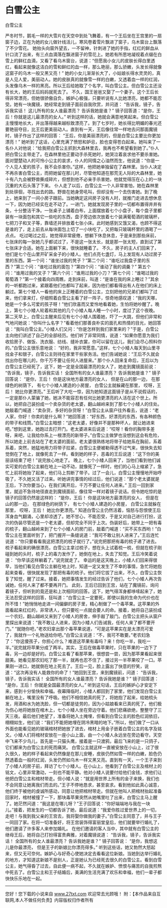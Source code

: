 # 白雪公主

白雪公主 

严冬时节，鹅毛一样的大雪片在天空中到处飞舞着，有一个王后坐在王宫里的一扇窗子边，正在为她的女儿做针线活儿，寒风卷着雪片飘进了窗子，乌木窗台上飘落了不少雪花。 
她抬头向窗外望去，一不留神，针刺进了她的手指，红红的鲜血从针口流了出来，有三点血滴落在飘进窗子的雪花上。她若有所思地凝视着点缀在白雪上的鲜红血滴，又看了看乌木窗台，说道：“但愿我小女儿的皮肤长得白里透红，看起来就像这洁白的雪和鲜红的血一样，那么艳丽，那么骄嫩，头发长得就像这窗子的乌木一般又黑又亮！” 
她的小女儿渐渐长大了，小姑娘长得水灵灵的，真是人见人爱，美丽动人。她的皮肤真的就像雪一样的白嫩，又透着血一样的红润，头发像乌木一样的黑亮。所以王后给她取了个名字，叫白雪公主。但白雪公主还没有长大，她的王后妈妈就死去了。 
不久，国王爸爸又娶了一个妻子。这个王后长得非常漂亮，但她很骄傲自负，嫉妒心极强，只要听说有人比她漂亮，她都不能忍受。她有一块魔镜，她经常走到镜子面前自我欣赏，并问道： 
“告诉我，镜子，告诉我实话！ 
这儿所有的女人谁最漂亮？ 
告诉我她是谁？” 
镜子回答道：“是你，王后！你就是这儿最漂亮的女人。” 
听到这样的话，她就会满意地笑起来。但白雪公主慢慢地长大，并出落得越来越标致漂亮了。到了七岁时，她长得比明媚的春光还要艳丽夺目，比王后更美丽动人。直到有一天，王后像往常一样地去问那面魔镜时，镜子作出了这样的回答： 
“王后，你是美丽漂亮的，但是白雪公主要比你更加漂亮！” 
她听到了这话，心里充满了愤怒和妒忌，脸也变得苍白起来。她叫来了一名仆人对他说：“给我把白雪公主抓到大森林里去，我再也不希望看到她了。”仆人把白雪公主带走了。在森林里他正要动手杀死她时，她哭泣着哀求他不要杀害她。面对楚楚动人的可怜小公主的哀求，仆人的同情之心油然而生，他说道：“你是一个人见人爱的孩子，我不会杀害你。”这样，他把她单独留在了森林里。当仆人决定不再杀害白雪公主，而把她留在那儿时，尽管他知道在那荒无人际的大森林里，她十有八九会被野兽撕成碎片，但想到他不必亲手杀害她，他就觉得压在心上的一块沉重的大石头落了下来。 
仆人走了以后，白雪公主一个人非常害怕，她在森林里到处徘徊，寻找出去的路。野兽在她身旁吼叫，但却没有一个去伤害她。到了晚上，她来到了一间小房子跟前。当她确定这间房子没有人时，就推门走进去想休息一下，因为她已经实在走不动了。一进门，她就发现房子里的一切都布置得井井有条，十分整洁干净。一张桌子上铺着白布，上面摆放着七个小盘子，每个盘子里都装有一块面包和其它一些吃的东西，盘子旁边依次放着七个装满葡萄酒的玻璃杯，七把刀子和叉子等，靠墙还并排放着七张小床。此时她感到又饿又渴，也顾不得这是谁的了，走上前去从每块面包上切了一小块吃了，又把每只玻璃杯里的酒喝了一点点。 
吃过喝过之后，她觉得非常疲倦，想躺下休息休息，于是来到那些床前，七张床的每一张她几乎都试过了，不是这一张太长，就是那一张太短，直到试了第七张床才合适。她在上面躺下来，很快就睡着了。 
不久，房子的主人们回来了，他们是七个在山里开矿采金子的小矮人。他们点亮七盏灯，马上发现有人动过房子里的东西。第一个问：“谁坐过我的凳子？”第二个问：“谁吃过我盘子里的东西？”第三个问：“谁吃过我的面包？”第四个问：“谁动了我的调羹？” 
第五个问：“谁用过我的叉子？”第六个问：“谁用过我的小刀？”第七个问：“谁喝过我的葡萄酒？”第一个接着向四周瞧，走到床前，叫道：“是谁在我的床上睡过？”其余的一听都跑过来，紧跟着他们也都叫了起来，因为他们都看得出有人在他们的床上躺过。第七个矮人一看他的床上正睡着的白雪公主，立刻把他的兄弟们都叫了过来，他们拿来灯，仔细照着白雪公主看了好一阵子，惊奇地感叹道：“我的天哪，她是一个多么可爱的孩子呀！”他们欣喜而又爱怜地看着她，生怕将她吵醒了。晚上，第七个小矮人轮着和其他的几个小矮人每人睡一个小时，度过了这个夜晚。 
第二天早上，白雪公主醒来后见有七个小矮人围着她，吓了一大跳，但他们非常和气地问她说：“你叫什么名字？”看着他们那善良朴实的面孔和热情的目光，她回答说：“我叫白雪公主。”小矮人们又问：“你是怎样到我们家里来的？”于是，白雪公主向他们讲述了自己的全部经历。他们听了非常同情，说道：“如果你愿意为我们收拾房子、做饭、洗衣服、纺线、缝补衣裳，你可以留在这儿，我们会尽心照料你的。”白雪公主很乐意地说： 
“好的，我非常愿意。”这样，七个小矮人每天到山里寻找金子和银子，白雪公主则待在家里干些家务活。他们告诫她说：“王后不久就会找出你在哪儿的，你千万不要让任何人进屋来。” 
那个仆人回来复命后，王后以为白雪公主已经死了，这下，她一定是全国最漂亮的女人了，她走到魔镜面前说： 
“告诉我，镜子，告诉我实话！ 
全国所有的女人谁最漂亮？ 
告诉我她是谁？” 
镜子回答说： 
“是你，王后！ 
你是这块地方最漂亮的女人， 
但是在山的那一边， 
在那绿色的树荫下， 
有七个小矮人建造的小房屋， 
白雪公主就躲藏在那里， 
哎呀，王后！ 
她比你更漂亮。” 
王后听了大吃一惊，因为她知道这面镜子是从不说假话的，一定是那仆人蒙骗了她，她决不能容忍有任何比她更漂亮的人活在这个世上。所以，她把自己装扮成一个卖杂货的老太婆，翻山越岭来到了那七个小矮人的住处。她敲着门喊道：“卖杂货，多好的杂货呀！”白雪公主从窗户往外看去，说道：“老人家，你好！你卖的是什么啊？”她回答道：“好东西，好漂亮的东西，有各种颜色的带子和线筒。”白雪公主暗想：“这老太婆，好像并不是那种坏人，就让她进来吧。”想到这里，她跑过去打开门。老太婆进来后说道：“哎呀！看你的胸带多差呀，来吧，让我给你系上一根漂亮的新带子。”白雪公主做梦也没想到这会有危险，所以她走上前去站在了老太婆的面前。老太婆很熟练地将带子给她系在胸前，系着系着，突然，她猛地用力将带子拉紧，白雪公主便被勒得透不过气来，很快失去知觉倒在了地上，就像死去了一样。看到她的样子，恶毒的王后说道：“这下你的美丽该结束了吧！”说完放心地走了。 
晚上，七个小矮人回来了，当他们看到他们诚实可爱的白雪公主躺在地上一动不动，就像死了一样时，他们的心马上缩紧了，急忙上前将她抬了起来，他们马上剪断了带子。过了一会儿，白雪公主慢慢地开始呼吸了，不久她又活了过来。听她讲完事情的经过后，他们说道：“那个老太婆就是王后，下次你要当心，在我们离开后，千万不要让任何人进来。” 
王后一回到家里，就迫不急待地径直走到魔镜面前，像往常一样对着镜子说话。但令她吃惊的是镜子的回答仍然是这样的： 
“是你，王后！ 
你是这块地方最漂亮的女人， 
但是在山的那一边， 
在那绿色的树荫下， 
有七个小矮人建造的小房屋， 
白雪公主就躲在那里， 
哎呀，王后！ 
她比你更漂亮。” 
知道白雪公主仍然活着，恼怒与怨恨使王后浑身血气翻涌，心里却凉透了。她不甘心，不能忍受，于是又对自己进行打扮，这次的伪装尽管还是一个老太婆，但却完全不同于上次。伪装好后，她带上一把有毒的梳子，翻山越岭来到了七个小矮人的房门前，敲着门喊道：“买不买东西哟！”白雪公主在里面听到了，把门握开一条缝说道：“我可不敢让别人进来了。”王后连忙说道：“你只要看看我这把漂亮的梳子就行了。”说完把那把有毒的梳子递了进去。梳子看起来的确很漂亮，白雪公主拿过梳子，想在头上试着梳一梳，但就在梳子刚碰到她的头时，梳子上的毒力发作了，她倒在地上，失去了知觉。王后冷笑着说道： 
“你早该这样躺着了。”说完就走了。 
幸运的是这天晚上，小矮人们回来得很早，当他们看见白雪公主躺在地上时，知道一定又发生了不幸的事情，急忙将她抱起来查看，很快就发现了那把有毒的梳子。他们将它拔了出来，不久，白雪公主恢复了知觉，醒了过来。接着，她把事情发生的经过告诉了他们，七个小矮人再次告诫她，任何人来了都不要再开门。 
此刻，王后已回到王宫，站在了魔镜前，询问着镜子，但听到的竟还是和上次相同的回答。这下，她气得浑身都哆嗦起来了，她无法忍受这样的回答，狂叫道：“白雪公主一定要死，即使以我的生命为代价也在所不惜！”她悄悄地走进一间偏僻的房子里，精心制做了一个毒苹果。这苹果的外面看起来红红的，非常诱人，但只要吃一点就会要人的命。接着，她将自己装扮成一个农妇，翻山越岭又来到了小矮人的房舍，伸手敲了敲门。白雪公主把头从窗户里探出来说道：“我不敢让人进来，因为小矮人们告诫我，任何人来了都不要开门。” 
“就随你吧，”老农妇拿出那个毒苹果说道，“可是这苹果实在是太漂亮可爱了，我就作一个礼物送给你吧。”白雪公主说道：“不，我可不敢要。”老农妇急了：“你这傻孩子，你担心什么？难道这苹果有毒吗？来！你吃一半，我吃一半。”说完就将苹果分成了两半。其实，王后在做毒苹果时，只在苹果的一边下了毒，另一边却是好的。白雪公主看了看那苹果，很想尝一尝，因为那苹果看起来很甜美。她看见那农妇吃了那一半，就再也忍不住了，接过另一半苹果咬了一口。苹果刚一进口，她就倒在地上死去了。王后一见，脸上露出了快意的狞笑，说道：“这次再没有人能救你的命了！”她回到王宫，来到魔镜前，问道： 
“告诉我，镜子，告诉我实话！ 
全国所有的女人谁最漂亮？ 
告诉我她是谁？” 
镜子回答道： 
“是你，王后！ 
你就是全国最漂亮的女人。” 
听到这句话，王后的嫉妒心才安定下来，感到十分愉快和幸福。夜幕降临时，小矮人都回到了家里，他们发现白雪公主躺在地上，嘴里没有了呼吸。他们不相信她真的死了，将她抱了起来，给她梳头发，用酒和水为她洗脸，但一切都是徒劳的，因为小姑娘看来已真的死了。他们极为伤心地将她放在棺木上，七个小矮人坐在旁边守着。他们悲痛欲绝，整整守了三天三夜。最后他们绝望了，准备将她入土掩埋，但看到白雪公主的脸色红润依旧，栩栩如生，他们说：“我们不能把她埋在阴冷黑暗的地下。”所以，他们做了一口从外面也能看见她的玻璃棺材把她放了进去，棺材上用金子嵌着白雪公主的名字及铭文。小矮人们将棺材安放在一座小山上面，由一个小矮人永远坐在旁边看守。天空中飞来不少鸟儿，首先是一只猫头鹰，接着是一只渡鸦，最后飞来的是一只鸽子，它们都来为白雪公主的死而痛哭。 
白雪公主就这样一直被安放在小山上，过了很久很久，她的样子看起来仍然像是在那儿安睡，皮肤仍然如雪一样的白嫩，脸色仍然透着血一般的红润，头发仍然如乌木一样又黑又亮。直到有一天，一个王子来到了小矮人的房子前，拜访了七个小矮人。在小山上，他看到了白雪公主及棺材上的铭文，心里非常激动，一刻也不能平静。他对小矮人说要付给他们金钱，求他们让他把白雪公主和棺材带走。但小矮人说：“就是用世界上所有的金子来换，我们也不会同意让她离我们而去的。”王子不停地恳求，甚至哀求。看到他如此真心诚意，他们终于被他的虔诚所感动，同意让他把棺材带走。但就在他叫人把棺材抬起准备回家时，棺材被撞了一下，那块毒苹果突然从她嘴里吐了出来，白雪公主马上醒了。她茫然问道：“我这是在哪儿呀？”王子回答说：“你好端端地与我在一块儿。”接着，把发生的一切都告诉了她，最后说道：“我爱你胜过爱世界上的一切，走吧！与我到我父亲的王宫去，我将娶你做我的妻子。”白雪公主同意了，并与王子一同回了家。在将一切准备好，将王宫装饰得富丽堂皇后，他们就要举行婚礼了，他们邀请了许多客人来参加婚礼。 
在他们邀请的客人当中，其中就有白雪公主的继母王后，她将自己打扮得富贵典雅，对着魔镜说道： 
“告诉我，镜子，告诉我实话！ 
全国所有的女人谁最漂亮？ 
告诉我她是谁？” 
镜子回答说： 
“是你，我想这儿是你最漂亮， 
但是王子的新娘比你漂亮得多。” 
听到这些话，她又勃然大怒起来，但又无可奈何。嫉妒心与好奇心使她决定去看看这位新娘。当她到达举行婚礼的地方，才知道这新娘不是别人，正是她认为已经死去很久的白雪公主。看到白雪公主，她气得昏了过去，自此便一病不起，不久就在嫉妒、愤恨与痛苦的自我煎熬中死去了。白雪公主和王子结婚后，美满的生活充满了欢乐和幸福，他们一辈子都快快乐乐地在一起。 

                  
--------------------
您好！您下载的小说来自 www.27txt.com 欢迎常去光顾哦！
附：【本作品来自互联网,本人不做任何负责】内容版权归作者所有